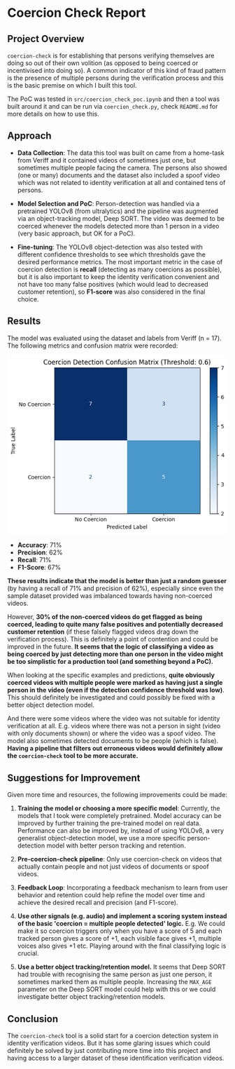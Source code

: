 # Coercion Check Report

## Project Overview
`coercion-check` is for establishing that persons verifying themselves are doing so out of their own volition (as opposed to being coerced or incentivised into doing so). A common indicator of this kind of fraud pattern is the presence of multiple persons during the verification process and this is the basic premise on which I built this tool.

The PoC was tested in `src/coercion_check_poc.ipynb` and then a tool was built around it and can be run via `coercion_check.py`, check `README.md` for more details on how to use this.

## Approach

- **Data Collection**: The data this tool was built on came from a home-task from Veriff and it contained videos of sometimes just one, but sometimes multiple people facing the camera. The persons also showed (one or many) documents and the dataset also included a spoof video which was not related to identity verification at all and contained tens of persons.

- **Model Selection and PoC**: Person-detection was handled via a pretrained YOLOv8 (from ultralytics) and the pipeline was augmented via an object-tracking model, Deep SORT. The video was deemed to be coerced whenever the models detected more than 1 person in a video (very basic approach, but OK for a PoC).

- **Fine-tuning**: The YOLOv8 object-detection was also tested with different confidence thresholds to see which thresholds gave the desired performance metrics. The most important metric in the case of coercion detection is **recall** (detecting as many coercions as possible), but it is also important to keep the identity verification convenient and not have too many false positives (which would lead to decreased customer retention), so **F1-score** was also considered in the final choice.

## Results
The model was evaluated using the dataset and labels from Veriff (n = 17). The following metrics and confusion matrix were recorded:

![Coercion Check confusion matrix](coercion_check_cm.png)

- **Accuracy**: 71%
- **Precision**: 62%
- **Recall**: 71%
- **F1-Score**: 67%

**These results indicate that the model is better than just a random guesser** (by having a recall of 71% and precision of 62%), especially since even the sample dataset provided was imbalanced towards having non-coerced videos.

However, **30% of the non-coerced videos do get flagged as being coerced, leading to quite many false positives and potentially decreased customer retention** (if these falsely flagged videos drag down the verification process). This is definitely a point of contention and could be improved in the future. **It seems that the logic of classifying a video as being coerced by just detecting more than one person in the video might be too simplistic for a production tool (and something beyond a PoC).**

When looking at the specific examples and predictions, **quite obviously coerced videos with multiple people were marked as having just a single person in the video (even if the detection confidence threshold was low)**. This should definitely be investigated and could possibly be fixed with a better object detection model.

And there were some videos where the video was not suitable for identity verification at all. E.g. videos where there was not a person in sight (video with only documents shown) or where the video was a spoof video. The model also sometimes detected documents to be people (which is false). **Having a pipeline that filters out erroneous videos would definitely allow the `coercion-check` tool to be more accurate.**

## Suggestions for Improvement
Given more time and resources, the following improvements could be made:

1. **Training the model or choosing a more specific model**: Currently, the models that I took were completely pretrained. Model accuracy can be improved by further training the pre-trained model on real data. Performance can also be improved by, instead of using YOLOv8, a very generalist object-detection model, we use a more specific person-detection model with better person tracking and retention.

2. **Pre-coercion-check pipeline**: Only use coercion-check on videos that actually contain people and not just videos of documents or spoof videos.

3. **Feedback Loop**: Incorporating a feedback mechanism to learn from user behavior and retention could help refine the model over time and achieve the desired recall and precision (and F1-score). 

4. **Use other signals (e.g. audio) and implement a scoring system instead of the basic 'coercion = multiple people detected' logic.** E.g. We could make it so coercion triggers only when you have a score of 5 and each tracked person gives a score of +1, each visible face gives +1, multiple voices also gives +1 etc. Playing around with the final classifying logic is crucial.

5. **Use a better object tracking/retention model.** It seems that Deep SORT had trouble with recognising the same person as just one person, it sometimes marked them as multiple people. Increasing the `MAX_AGE` parameter on the Deep SORT model could help with this or we could investigate better object tracking/retention models.

## Conclusion
The `coercion-check` tool is a solid start for a coercion detection system in identity verification videos. But it has some glaring issues which could definitely be solved by just contributing more time into this project and having access to a larger dataset of these identification verification videos.